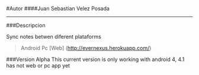 #Autor
####Juan Sebastian Velez Posada

-----

###Descripcion

Sync notes betwen diferent plataforms

>Android
>Pc
>[Web] (http://evernexus.herokuapp.com/)

###Version Alpha
This current version is only working with android 4, 4.1
has not web or pc app yet
